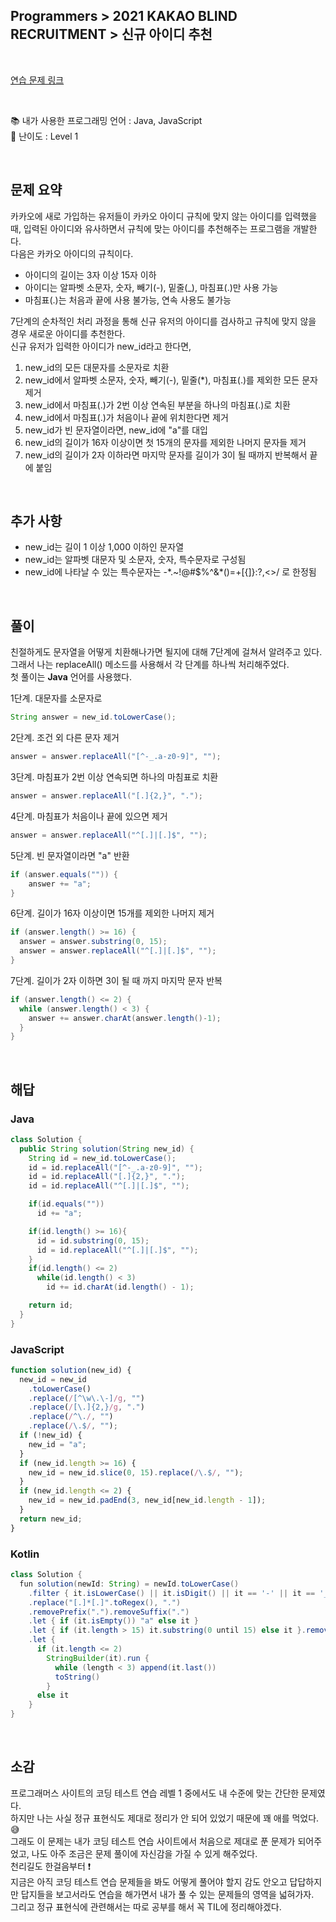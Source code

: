 ## **Programmers > 2021 KAKAO BLIND RECRUITMENT > 신규 아이디 추천**

<br>

[연습 문제 링크](https://programmers.co.kr/learn/courses/30/lessons/72410)

<br>

📚 내가 사용한 프로그래밍 언어 : Java, JavaScript  
🎢 난이도 : Level 1

<br>

## 문제 요약

카카오에 새로 가입하는 유저들이 카카오 아이디 규칙에 맞지 않는 아이디를 입력했을 때, 입력된 아이디와 유사하면서 규칙에 맞는 아이디를 추천해주는 프로그램을 개발한다.  
다음은 카카오 아이디의 규칙이다.

- 아이디의 길이는 3자 이상 15자 이하
- 아이디는 알파벳 소문자, 숫자, 빼기(-), 밑줄(\_), 마침표(.)만 사용 가능
- 마침표(.)는 처음과 끝에 사용 불가능, 연속 사용도 불가능

7단계의 순차적인 처리 과정을 통해 신규 유저의 아이디를 검사하고 규칙에 맞지 않을 경우 새로운 아이디를 추천한다.  
신규 유저가 입력한 아이디가 new_id라고 한다면,

1. new_id의 모든 대문자를 소문자로 치환
2. new_id에서 알파벳 소문자, 숫자, 빼기(-), 밑줄(\*), 마침표(.)를 제외한 모든 문자 제거
3. new_id에서 마침표(.)가 2번 이상 연속된 부분을 하나의 마침표(.)로 치환
4. new_id에서 마침표(.)가 처음이나 끝에 위치한다면 제거
5. new_id가 빈 문자열이라면, new_id에 "a"를 대입
6. new_id의 길이가 16자 이상이면 첫 15개의 문자를 제외한 나머지 문자들 제거
7. new_id의 길이가 2자 이하라면 마지막 문자를 길이가 3이 될 때까지 반복해서 끝에 붙임

<br>

## 추가 사항

- new_id는 길이 1 이상 1,000 이하인 문자열
- new_id는 알파벳 대문자 및 소문자, 숫자, 특수문자로 구성됨
- new_id에 나타날 수 있는 특수문자는 <span class="evidence">-\*.~!@#$%^&\*()=+[{]}:?,<>/</span> 로 한정됨

<br>

## 풀이

친절하게도 문자열을 어떻게 치환해나가면 될지에 대해 7단계에 걸쳐서 알려주고 있다.  
그래서 나는 replaceAll() 메소드를 사용해서 각 단계를 하나씩 처리해주었다.  
첫 풀이는 **Java** 언어를 사용했다.

1단계. 대문자를 소문자로

```java
String answer = new_id.toLowerCase();
```

2단계. 조건 외 다른 문자 제거

```java
answer = answer.replaceAll("[^-_.a-z0-9]", "");
```

3단계. 마침표가 2번 이상 연속되면 하나의 마침표로 치환

```java
answer = answer.replaceAll("[.]{2,}", ".");
```

4단계. 마침표가 처음이나 끝에 있으면 제거

```java
answer = answer.replaceAll("^[.]|[.]$", "");
```

5단계. 빈 문자열이라면 "a" 반환

```java
if (answer.equals("")) {
    answer += "a";
}
```

6단계. 길이가 16자 이상이면 15개를 제외한 나머지 제거

```java
if (answer.length() >= 16) {
  answer = answer.substring(0, 15);
  answer = answer.replaceAll("^[.]|[.]$", "");
}
```

7단계. 길이가 2자 이하면 3이 될 때 까지 마지막 문자 반복

```java
if (answer.length() <= 2) {
  while (answer.length() < 3) {
    answer += answer.charAt(answer.length()-1);
  }
}
```

<br>

## 해답

### **Java**

```java
class Solution {
  public String solution(String new_id) {
    String id = new_id.toLowerCase();
    id = id.replaceAll("[^-_.a-z0-9]", "");
    id = id.replaceAll("[.]{2,}", ".");
    id = id.replaceAll("^[.]|[.]$", "");

    if(id.equals(""))
      id += "a";

    if(id.length() >= 16){
      id = id.substring(0, 15);
      id = id.replaceAll("^[.]|[.]$", "");
    }
    if(id.length() <= 2)
      while(id.length() < 3)
        id += id.charAt(id.length() - 1);

    return id;
  }
}
```

### **JavaScript**

```javascript
function solution(new_id) {
  new_id = new_id
    .toLowerCase()
    .replace(/[^\w\.\-]/g, "")
    .replace(/[\.]{2,}/g, ".")
    .replace(/^\./, "")
    .replace(/\.$/, "");
  if (!new_id) {
    new_id = "a";
  }
  if (new_id.length >= 16) {
    new_id = new_id.slice(0, 15).replace(/\.$/, "");
  }
  if (new_id.length <= 2) {
    new_id = new_id.padEnd(3, new_id[new_id.length - 1]);
  }
  return new_id;
}
```

### Kotlin

```java
class Solution {
  fun solution(newId: String) = newId.toLowerCase()
    .filter { it.isLowerCase() || it.isDigit() || it == '-' || it == '_' || it == '.' }
    .replace("[.]*[.]".toRegex(), ".")
    .removePrefix(".").removeSuffix(".")
    .let { if (it.isEmpty()) "a" else it }
    .let { if (it.length > 15) it.substring(0 until 15) else it }.removeSuffix(".")
    .let {
      if (it.length <= 2)
        StringBuilder(it).run {
          while (length < 3) append(it.last())
          toString()
        }
      else it
    }
}
```

<br>

## 소감

프로그래머스 사이트의 코딩 테스트 연습 레벨 1 중에서도 내 수준에 맞는 간단한 문제였다.  
하지만 나는 사실 정규 표현식도 제대로 정리가 안 되어 있었기 때문에 꽤 애를 먹었다. :sweat_smile:  
그래도 이 문제는 내가 코딩 테스트 연습 사이트에서 처음으로 제대로 푼 문제가 되어주었고, 나도 아주 조금은 문제 풀이에 자신감을 가질 수 있게 해주었다.  
천리길도 한걸음부터 :exclamation:  
지금은 아직 코딩 테스트 연습 문제들을 봐도 어떻게 풀어야 할지 감도 안오고 답답하지만 답지들을 보고서라도 연습을 해가면서 내가 풀 수 있는 문제들의 영역을 넓혀가자.  
그리고 정규 표현식에 관련해서는 따로 공부를 해서 꼭 TIL에 정리해야겠다.
